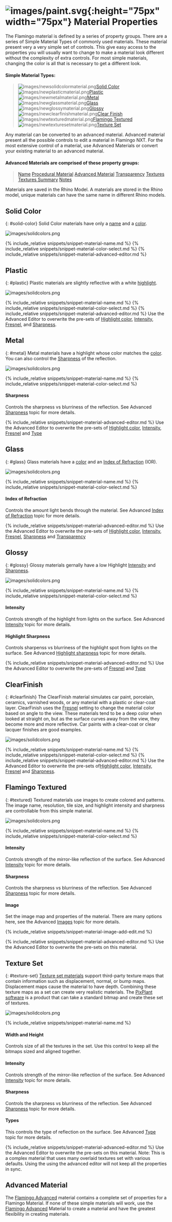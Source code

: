 ---
---

# ![images/paint.svg](images/paint.svg){:height="75px" width="75px"} Material Properties
The Flamingo material is defined by a series of property groups. There are a series of Simple Material Types of commonly used materials.  These material present very a very simple set of controls. This give easy access to the properties you will usually want to change to make a material look different without the complexity of extra controls. For most simple materials, changing the color is all that is necessary to get a different look.

#### Simple Material Types:

> ![images/newsolidcolormaterial.png](images/newsolidcolormaterial.png)[Solid Color](#solid-color)
> ![images/newplasticmaterial.png](images/newplasticmaterial.png)[Plastic](#plastic)
> ![images/newmetalmaterial.png](images/newmetalmaterial.png)[Metal](#metal)
> ![images/newglassmaterial.png](images/newglassmaterial.png)[Glass](#glass)
> ![images/newglossymaterial.png](images/newglossymaterial.png)[Glossy](#glossy)
> ![images/newclearfinishmaterial.png](images/newclearfinishmaterial.png)[Clear Finish](#clear-finish)
> ![images/newtexturedmaterial.png](images/newtexturedmaterial.png)[Flamingo Textured](#flamingo-textured)
> ![images/newtexturesetmaterial.png](images/newtexturesetmaterial.png)[Texture Set](#texture-set)

Any material can be converted to an advanced material.  Advanced material present all the possible controls to edit a material in Flamingo NXT.  For the most extensive control of a material, use Advanced Materials or convert your existing material to an advanced material.

#### Advanced Materials are comprised of these property groups:

> [Name](material-type-advanced.html#name)
> [Procedural Material](material-type-advanced.html#name)
> [Advanced Material](material-type-advanced.html#name)
> [Transparency](material-type-advanced.html#name)
> [Textures](material-type-advanced.html#name)
> [Textures Summary](material-type-advanced.html#name)
> [Notes](material-type-advanced.html#name)

Materials are saved in the Rhino Model. A materials are stored in the Rhino model, unique materials can have the same name in different Rhino models.
<!-- TODO: All the links and anchors need to be tested on this page.  They were created before the Advanced page they reference.-->

## Solid Color
{: #solid-color}
Solid Color materials have only a [name](advanced-material-properties-main.html#name) and a [color](advanced-material-properties-main.html#color).

![images/solidcolors.png](images/3-solidcolor.png)

{% include_relative snippets/snippet-material-name.md %}
{% include_relative snippets/snippet-material-color-select.md %}
{% include_relative snippets/snippet-material-advanced-editor.md %}

## Plastic
{: #plastic}
Plastic materials are slightly reflective with a white [highlight](advanced-material-properties-main.html#highlight-color).

![images/solidcolors.png](images/3-plastic.png)

{% include_relative snippets/snippet-material-name.md %}
{% include_relative snippets/snippet-material-color-select.md %}
{% include_relative snippets/snippet-material-advanced-editor.md %} Use the Advanced Editor to overwrite the pre-sets of [Highlight color](advanced-material-properties-main.html#highlight-color), [Intensity](advanced-material-properties-main.html#intensity), [Fresnel](advanced-material-properties-main.html#fresnel), and [Sharpness](advanced-material-properties-main.html#sharpness).

## Metal
{: #metal}
Metal materials have a highlight whose color matches the [color](advanced-material-properties-main.html#color). You can also control the [Sharpness](advanced-material-properties-main.html#sharpness) of the reflection.

![images/solidcolors.png](images/3-metal.png)

{% include_relative snippets/snippet-material-name.md %}
{% include_relative snippets/snippet-material-color-select.md %}
#### Sharpness
Controls the sharpness vs blurriness of the reflection. See Advanced [Sharpness](advanced-material-properties-main.html#sharpness) topic for more details.

{% include_relative snippets/snippet-material-advanced-editor.md %} Use the Advanced Editor to overwrite the pre-sets of [Highlight color](advanced-material-properties-main.html#highlight-color), [Intensity](advanced-material-properties-main.html#intensity), [Fresnel](advanced-material-properties-main.html#fresnel) and [Type](advanced-material-properties-main.html#type)

## Glass
{: #glass}
Glass materials have a [color](advanced-material-properties-main.html#color) and an [Index of Refraction](advanced-material-properties-transparency.html#index-of-refraction) (IOR).

![images/solidcolors.png](images/3-glass.png)

{% include_relative snippets/snippet-material-name.md %}
{% include_relative snippets/snippet-material-color-select.md %}
#### Index of Refraction
Controls the amount light bends through the material. See Advanced [Index of Refraction](advanced-material-properties-transparency.html#index-of-refraction) topic for more details.

{% include_relative snippets/snippet-material-advanced-editor.md %} Use the Advanced Editor to overwrite the pre-sets of [Highlight color](advanced-material-properties-main.html#highlight-color), [Intensity](advanced-material-properties-main.html#intensity), [Fresnel](advanced-material-properties-main.html#fresnel), [Sharpness](advanced-material-properties-main.html#sharpness) and [Transparency](advanced-material-properties-transparency.html)

## Glossy
{: #glossy}
Glossy materials gernally have a low Highlight [Intensity](advanced-material-properties-main.html#intensity) and [Sharpness](advanced-material-properties-main.html#sharpness).

![images/solidcolors.png](images/3-glossy.png)

{% include_relative snippets/snippet-material-name.md %}
{% include_relative snippets/snippet-material-color-select.md %}
#### Intensity
Controls strength of the highlight from lights on the surface. See Advanced [Intensity](advanced-material-properties-main.html#intensity) topic for more details.

#### Highlight Sharpness
Controls sharpenss vs blurriness of the highlight spot from lights on the surface. See Advanced [Highlight sharpness](advanced-material-properties-main.html#sharpness) topic for more details.

{% include_relative snippets/snippet-material-advanced-editor.md %} Use the Advanced Editor to overwrite the pre-sets of [Fresnel](advanced-material-properties-main.html#fresnel) and [Type](advanced-material-properties-main.html#type)

## ClearFinish
{: #clearfinish}
The ClearFinish material simulates car paint, porcelain, ceramics, varnished woods, or any material with a plastic or clear-coat layer. ClearFinish uses the [Fresnel](advanced-material-properties-main.html#fresnel) setting to change the material color based on angle to the view. These materials tend to be a deep color when looked at straight on, but as the surface curves away from the view, they become more and more reflective. Car paints with a clear-coat or clear lacquer finishes are good examples.

![images/solidcolors.png](images/3-clearfinish.png)

{% include_relative snippets/snippet-material-name.md %}
{% include_relative snippets/snippet-material-color-select.md %}
{% include_relative snippets/snippet-material-advanced-editor.md %} Use the Advanced Editor to overwrite the pre-sets of[Highlight color](advanced-material-properties-main.html#highlight-color), [Intensity](advanced-material-properties-main.html#intensity), [Fresnel](advanced-material-properties-main.html#fresnel) and [Sharpness](advanced-material-properties-main.html#sharpness).

## Flamingo Textured
{: #textured}
Textured materials use images to create colored and patterns. The image name, resolution, tile size, and highlight intensity and sharpness are controllable from this simple material.

![images/solidcolors.png](images/3-texture.png)

{% include_relative snippets/snippet-material-name.md %}
{% include_relative snippets/snippet-material-color-select.md %}
#### Intensity
Controls strength of the mirror-like reflection of the surface. See Advanced [Intensity](advanced-material-properties-main.html#intensity) topic for more details.

#### Sharpness
Controls the sharpness vs blurriness of the reflection. See Advanced [Sharpness](advanced-material-properties-main.html#sharpness) topic for more details.

#### Image
Set the image map and properties of the material. There are many options here, see the Advanced [Images](material-type-advanced.html#texture) topic for more details.

{% include_relative snippets/snippet-material-image-add-edit.md %}

<!--TODO: There are a lot of changes surrounding the Images vs texture issues.  Does this link above go to the right place?-->

{% include_relative snippets/snippet-material-advanced-editor.md %} Use the Advanced Editor to overwrite the pre-sets on this material.

## Texture Set
{: #texture-set}
[Texture set materials](texture-set-materials.html) support third-party texture maps that contain information such as displacement, normal, or bump maps. Displacement maps cause the material to have depth. Combining these texture maps as a set can create very realistic materials. The [PixPlant software](http://www.pixplant.com/) is a product that can take a standard bitmap and create these set of textures.
<!-- TODO: This dialog at this time is all messed up.  The Map Properties (Mass?) settings will change based on the map selected.  We also need to add the map types that are captured.-->
![images/solidcolors.png](images/textureset.png)

{% include_relative snippets/snippet-material-name.md %}
#### Width and Height
Controls size of all the textures in the set.  Use this control to keep all the bitmaps sized and aligned together.

#### Intensity
Controls strength of the mirror-like reflection of the surface. See Advanced [Intensity](advanced-material-properties-main.html#intensity) topic for more details.

#### Sharpness
Controls the sharpness vs blurriness of the reflection. See Advanced [Sharpness](advanced-material-properties-main.html#sharpness) topic for more details.

#### Types
This controls the type of reflection on the surface.  See Advanced [Type](material-type-advanced#type) topic for more details.

{% include_relative snippets/snippet-material-advanced-editor.md %} Use the Advanced Editor to overwrite the pre-sets on this material. Note: This is a complex material that uses many overlaid textures set with various defaults.  Using the using the advanced editor will not keep all the properties in sync.

## Advanced Material
The [Flamingo Advanced](material-type-advanced) material contains a complete set of properties for a Flamingo Material.  If none of these simple materials will work, use the [Flamingo Advanced](material-type-advanced) Material to create a material and have the greatest flexibility in creating materials.
